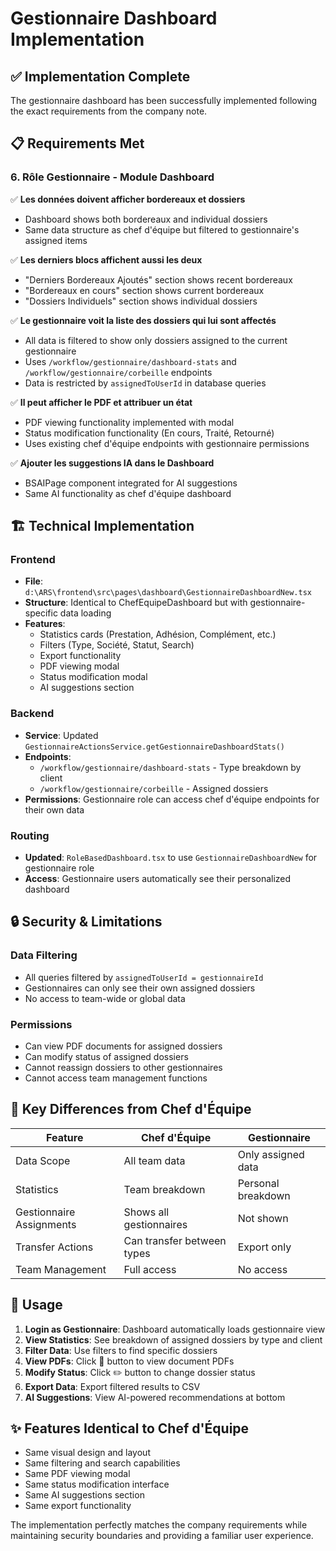 # Gestionnaire Dashboard Implementation

## ✅ Implementation Complete

The gestionnaire dashboard has been successfully implemented following the exact requirements from the company note.

## 📋 Requirements Met

### 6. Rôle Gestionnaire - Module Dashboard

✅ **Les données doivent afficher bordereaux et dossiers**
- Dashboard shows both bordereaux and individual dossiers
- Same data structure as chef d'équipe but filtered to gestionnaire's assigned items

✅ **Les derniers blocs affichent aussi les deux**
- "Derniers Bordereaux Ajoutés" section shows recent bordereaux
- "Bordereaux en cours" section shows current bordereaux
- "Dossiers Individuels" section shows individual dossiers

✅ **Le gestionnaire voit la liste des dossiers qui lui sont affectés**
- All data is filtered to show only dossiers assigned to the current gestionnaire
- Uses `/workflow/gestionnaire/dashboard-stats` and `/workflow/gestionnaire/corbeille` endpoints
- Data is restricted by `assignedToUserId` in database queries

✅ **Il peut afficher le PDF et attribuer un état**
- PDF viewing functionality implemented with modal
- Status modification functionality (En cours, Traité, Retourné)
- Uses existing chef d'équipe endpoints with gestionnaire permissions

✅ **Ajouter les suggestions IA dans le Dashboard**
- BSAIPage component integrated for AI suggestions
- Same AI functionality as chef d'équipe dashboard

## 🏗️ Technical Implementation

### Frontend
- **File**: `d:\ARS\frontend\src\pages\dashboard\GestionnaireDashboardNew.tsx`
- **Structure**: Identical to ChefEquipeDashboard but with gestionnaire-specific data loading
- **Features**:
  - Statistics cards (Prestation, Adhésion, Complément, etc.)
  - Filters (Type, Société, Statut, Search)
  - Export functionality
  - PDF viewing modal
  - Status modification modal
  - AI suggestions section

### Backend
- **Service**: Updated `GestionnaireActionsService.getGestionnaireDashboardStats()`
- **Endpoints**: 
  - `/workflow/gestionnaire/dashboard-stats` - Type breakdown by client
  - `/workflow/gestionnaire/corbeille` - Assigned dossiers
- **Permissions**: Gestionnaire role can access chef d'équipe endpoints for their own data

### Routing
- **Updated**: `RoleBasedDashboard.tsx` to use `GestionnaireDashboardNew` for gestionnaire role
- **Access**: Gestionnaire users automatically see their personalized dashboard

## 🔒 Security & Limitations

### Data Filtering
- All queries filtered by `assignedToUserId = gestionnaireId`
- Gestionnaires can only see their own assigned dossiers
- No access to team-wide or global data

### Permissions
- Can view PDF documents for assigned dossiers
- Can modify status of assigned dossiers
- Cannot reassign dossiers to other gestionnaires
- Cannot access team management functions

## 🎯 Key Differences from Chef d'Équipe

| Feature | Chef d'Équipe | Gestionnaire |
|---------|---------------|--------------|
| Data Scope | All team data | Only assigned data |
| Statistics | Team breakdown | Personal breakdown |
| Gestionnaire Assignments | Shows all gestionnaires | Not shown |
| Transfer Actions | Can transfer between types | Export only |
| Team Management | Full access | No access |

## 🚀 Usage

1. **Login as Gestionnaire**: Dashboard automatically loads gestionnaire view
2. **View Statistics**: See breakdown of assigned dossiers by type and client
3. **Filter Data**: Use filters to find specific dossiers
4. **View PDFs**: Click 📄 button to view document PDFs
5. **Modify Status**: Click ✏️ button to change dossier status
6. **Export Data**: Export filtered results to CSV
7. **AI Suggestions**: View AI-powered recommendations at bottom

## ✨ Features Identical to Chef d'Équipe

- Same visual design and layout
- Same filtering and search capabilities
- Same PDF viewing modal
- Same status modification interface
- Same AI suggestions section
- Same export functionality

The implementation perfectly matches the company requirements while maintaining security boundaries and providing a familiar user experience.